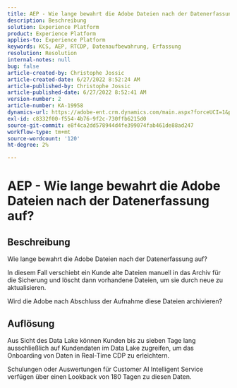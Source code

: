 ```yaml
---
title: AEP - Wie lange bewahrt die Adobe Dateien nach der Datenerfassung auf?
description: Beschreibung
solution: Experience Platform
product: Experience Platform
applies-to: Experience Platform
keywords: KCS, AEP, RTCDP, Datenaufbewahrung, Erfassung
resolution: Resolution
internal-notes: null
bug: false
article-created-by: Christophe Jossic
article-created-date: 6/27/2022 8:52:24 AM
article-published-by: Christophe Jossic
article-published-date: 6/27/2022 8:52:41 AM
version-number: 2
article-number: KA-19958
dynamics-url: https://adobe-ent.crm.dynamics.com/main.aspx?forceUCI=1&pagetype=entityrecord&etn=knowledgearticle&id=f1792875-f6f5-ec11-bb3d-000d3a5b0082
exl-id: c8332f00-f554-4b76-9f2c-730ffb6215d0
source-git-commit: e8f4ca2dd578944d4fe399074fab461de88ad247
workflow-type: tm+mt
source-wordcount: '120'
ht-degree: 2%

---
```


# AEP - Wie lange bewahrt die Adobe Dateien nach der Datenerfassung auf?

## Beschreibung


Wie lange bewahrt die Adobe Dateien nach der Datenerfassung auf?

In diesem Fall verschiebt ein Kunde alte Dateien manuell in das Archiv für die Sicherung und löscht dann vorhandene Dateien, um sie durch neue zu aktualisieren.

Wird die Adobe nach Abschluss der Aufnahme diese Dateien archivieren?




## Auflösung


Aus Sicht des Data Lake können Kunden bis zu sieben Tage lang ausschließlich auf Kundendaten im Data Lake zugreifen, um das Onboarding von Daten in Real-Time CDP zu erleichtern.

Schulungen oder Auswertungen für Customer AI Intelligent Service verfügen über einen Lookback von 180 Tagen zu diesen Daten.
